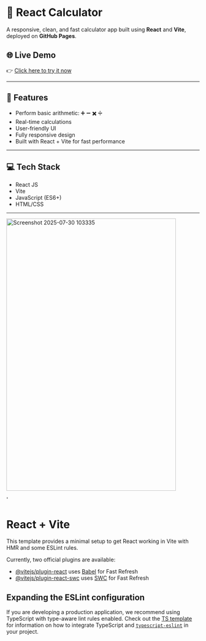 # 🔢 React Calculator

A responsive, clean, and fast calculator app built using **React** and **Vite**, deployed on **GitHub Pages**.

## 🌐 Live Demo

👉 [Click here to try it now](https://0kisiddhi.github.io/React-Calculator/)

---

## 🚀 Features

- Perform basic arithmetic: ➕ ➖ ✖️ ➗
- Real-time calculations
- User-friendly UI
- Fully responsive design
- Built with React + Vite for fast performance

---

## 💻 Tech Stack

- React JS
- Vite
- JavaScript (ES6+)
- HTML/CSS

---

<img width="442" height="711" alt="Screenshot 2025-07-30 103335" src="https://github.com/user-attachments/assets/7160b2aa-2142-48f5-a110-4d2c686ccb17" />







'

# React + Vite

This template provides a minimal setup to get React working in Vite with HMR and some ESLint rules.

Currently, two official plugins are available:

- [@vitejs/plugin-react](https://github.com/vitejs/vite-plugin-react/blob/main/packages/plugin-react) uses [Babel](https://babeljs.io/) for Fast Refresh
- [@vitejs/plugin-react-swc](https://github.com/vitejs/vite-plugin-react/blob/main/packages/plugin-react-swc) uses [SWC](https://swc.rs/) for Fast Refresh

## Expanding the ESLint configuration

If you are developing a production application, we recommend using TypeScript with type-aware lint rules enabled. Check out the [TS template](https://github.com/vitejs/vite/tree/main/packages/create-vite/template-react-ts) for information on how to integrate TypeScript and [`typescript-eslint`](https://typescript-eslint.io) in your project.
